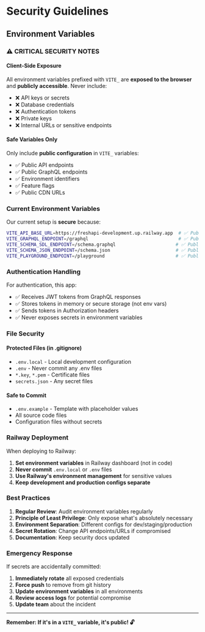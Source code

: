 # Security Guidelines

## Environment Variables

### ⚠️ CRITICAL SECURITY NOTES

#### Client-Side Exposure
All environment variables prefixed with `VITE_` are **exposed to the browser** and **publicly accessible**. Never include:

- ❌ API keys or secrets
- ❌ Database credentials  
- ❌ Authentication tokens
- ❌ Private keys
- ❌ Internal URLs or sensitive endpoints

#### Safe Variables Only
Only include **public configuration** in `VITE_` variables:

- ✅ Public API endpoints
- ✅ Public GraphQL endpoints  
- ✅ Environment identifiers
- ✅ Feature flags
- ✅ Public CDN URLs

### Current Environment Variables

Our current setup is **secure** because:

```bash
VITE_API_BASE_URL=https://freshapi-development.up.railway.app  # ✅ Public API
VITE_GRAPHQL_ENDPOINT=/graphql                                 # ✅ Public endpoint
VITE_SCHEMA_SDL_ENDPOINT=/schema.graphql                      # ✅ Public schema (dev only)
VITE_SCHEMA_JSON_ENDPOINT=/schema.json                        # ✅ Public introspection (dev only)
VITE_PLAYGROUND_ENDPOINT=/playground                          # ✅ Public playground (dev only)
```

### Authentication Handling

For authentication, this app:
- ✅ Receives JWT tokens from GraphQL responses
- ✅ Stores tokens in memory or secure storage (not env vars)
- ✅ Sends tokens in Authorization headers
- ✅ Never exposes secrets in environment variables

### File Security

#### Protected Files (in .gitignore)
- `.env.local` - Local development configuration
- `.env` - Never commit any .env files
- `*.key`, `*.pem` - Certificate files
- `secrets.json` - Any secret files

#### Safe to Commit
- `.env.example` - Template with placeholder values
- All source code files
- Configuration files without secrets

### Railway Deployment

When deploying to Railway:

1. **Set environment variables** in Railway dashboard (not in code)
2. **Never commit** `.env.local` or `.env` files
3. **Use Railway's environment management** for sensitive values
4. **Keep development and production configs separate**

### Best Practices

1. **Regular Review**: Audit environment variables regularly
2. **Principle of Least Privilege**: Only expose what's absolutely necessary
3. **Environment Separation**: Different configs for dev/staging/production
4. **Secret Rotation**: Change API endpoints/URLs if compromised
5. **Documentation**: Keep security docs updated

### Emergency Response

If secrets are accidentally committed:

1. **Immediately rotate** all exposed credentials
2. **Force push** to remove from git history
3. **Update environment variables** in all environments
4. **Review access logs** for potential compromise
5. **Update team** about the incident

---

**Remember: If it's in a `VITE_` variable, it's public! 🔓**